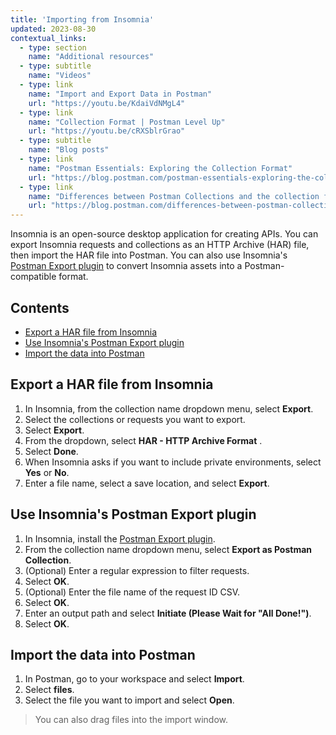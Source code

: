 ```yaml
---
title: 'Importing from Insomnia'
updated: 2023-08-30
contextual_links:
  - type: section
    name: "Additional resources"
  - type: subtitle
    name: "Videos"
  - type: link
    name: "Import and Export Data in Postman"
    url: "https://youtu.be/KdaiVdNMgL4"
  - type: link
    name: "Collection Format | Postman Level Up"
    url: "https://youtu.be/cRXSblrGrao"
  - type: subtitle
    name: "Blog posts"
  - type: link
    name: "Postman Essentials: Exploring the Collection Format"
    url: "https://blog.postman.com/postman-essentials-exploring-the-collection-format/"
  - type: link
    name: "Differences between Postman Collections and the collection format"
    url: "https://blog.postman.com/differences-between-postman-collections-and-collection-format/"
---
```


Insomnia is an open-source desktop application for creating APIs. You can export Insomnia requests and collections as an HTTP Archive (HAR) file, then import the HAR file into Postman. You can also use Insomnia's [Postman Export plugin](https://insomnia.rest/plugins/insomnia-plugin-postman-export) to convert Insomnia assets into a Postman-compatible format.

## Contents

* [Export a HAR file from Insomnia](#export-a-har-file-from-insomnia)
* [Use Insomnia's Postman Export plugin](#use-insomnias-postman-export-plugin)
* [Import the data into Postman](#import-the-data-into-postman)

## Export a HAR file from Insomnia

1. In Insomnia, from the collection name dropdown menu, select **Export**.
1. Select the collections or requests you want to export.
1. Select **Export**.
1. From the dropdown, select **HAR - HTTP Archive Format** .
1. Select **Done**.
1. When Insomnia asks if you want to include private environments, select **Yes** or **No**.
1. Enter a file name, select a save location, and select **Export**.

## Use Insomnia's Postman Export plugin

1. In Insomnia, install the [Postman Export plugin](https://insomnia.rest/plugins/insomnia-plugin-postman-export).
1. From the collection name dropdown menu, select **Export as Postman Collection**.
1. (Optional) Enter a regular expression to filter requests.
1. Select **OK**.
1. (Optional) Enter the file name of the request ID CSV.
1. Select **OK**.
1. Enter an output path and select **Initiate (Please Wait for "All Done!")**.
1. Select **OK**.

## Import the data into Postman

1. In Postman, go to your workspace and select **Import**.
1. Select **files**.
1. Select the file you want to import and select **Open**.

  > You can also drag files into the import window.
